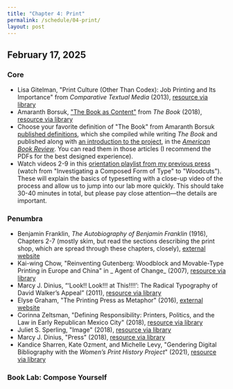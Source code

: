 ```yaml
---
title: "Chapter 4: Print"
permalink: /schedule/04-print/
layout: post
---
```


## February 17, 2025

### Core

+ Lisa Gitelman, "Print Culture (Other Than Codex): Job Printing and Its Importance" from _Comparative Textual Media_ (2013), [resource via library](http://proxy2.library.illinois.edu/login?url=https://www.jstor.org/stable/10.5749/j.ctt5hjjtq.3)
+ Amaranth Borsuk, ["The Book as Content"](https://ebookcentral.proquest.com/lib/uiuc/reader.action?docID=5376610&ppg=79) from _The Book_ (2018), [resource via library](https://ebookcentral.proquest.com/lib/uiuc/detail.action?docID=5376610)
+ Choose your favorite definition of "The Book" from Amaranth Borsuk [published definitions](https://muse-jhu-edu.proxy2.library.illinois.edu/pub/124/article/763103), which she compiled while writing _The Book_ and published along with [an introduction to the project](https://muse-jhu-edu.proxy2.library.illinois.edu/pub/124/article/763102), in the [_American Book Review_](https://muse-jhu-edu.proxy2.library.illinois.edu/issue/42793). You can read them in those articles (I recommend the PDFs for the best designed experience).
+ Watch videos 2-9 in this [orientation playlist from my previous press](https://www.youtube.com/playlist?list=PL_sY2bPJ-fqe6NL06P_V1WH0ksPQePd2a) (watch from "Investigating a Composed Form of Type" to "Woodcuts"). These will explain the basics of typesetting with a close-up video of the process and allow us to jump into our lab more quickly. This should take 30-40 minutes in total, but please pay close attention—the details are important.

### Penumbra

+ Benjamin Franklin, _The Autobiography of Benjamin Franklin_ (1916), Chapters 2-7 (mostly skim, but read the sections describing the print shop, which are spread through these chapters, closely), [external website](https://www.gutenberg.org/files/20203/20203-h/20203-h.htm#II)
+ Kai-wing Chow, "Reinventing Gutenberg: Woodblock and Movable-Type Printing in Europe and China" in _ Agent of Change_ (2007), [resource via library](https://www-jstor-org.proxy2.library.illinois.edu/stable/j.ctt5vk8sv.14?seq=1)
+ Marcy J. Dinius, “‘Look!! Look!!! at This!!!!’: The Radical Typography of David Walker’s Appeal” (2011), [resource via library](https://www-cambridge-org.proxy2.library.illinois.edu/core/journals/pmla/article/look-look-at-this-the-radical-typography-of-david-walkers-appeal/F39DE812CB89744C279FE058C9F7140C)
+ Elyse Graham, "The Printing Press as Metaphor" (2016), [external website](http://www.digitalhumanities.org/dhq/vol/10/3/000264/000264.html)
+ Corinna Zeltsman, "Defining Responsibility: Printers, Politics, and the Law in Early Republican Mexico City" (2018), [resource via library](https://read-dukeupress-edu.proxy2.library.illinois.edu/hahr/article/98/2/189/134042/Defining-Responsibility-Printers-Politics-and-the)
+ Juliet S. Sperling, "Image" (2018), [resource via library](https://muse-jhu-edu.proxy2.library.illinois.edu/article/707742)
+ Marcy J. Dinius, "Press" (2018), [resource via library](https://muse-jhu-edu.proxy2.library.illinois.edu/article/707752)
+ Kandice Sharren, Kate Ozment, and Michelle Levy, "Gendering Digital Bibliography with the _Women’s Print History Project_" (2021), [resource via library](https://muse-jhu-edu.proxy2.library.illinois.edu/article/802446)


### Book Lab: Compose Yourself